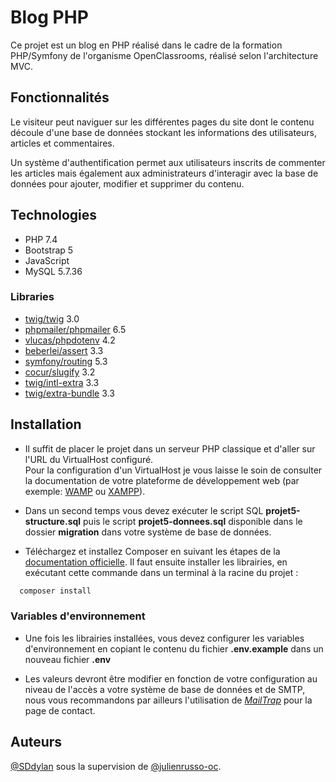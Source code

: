 
# Blog PHP

Ce projet est un blog en PHP réalisé dans le cadre de la formation PHP/Symfony de l'organisme OpenClassrooms, réalisé selon l'architecture MVC.
## Fonctionnalités
Le visiteur peut naviguer sur les différentes pages du site dont le contenu découle d'une base de données stockant les informations des utilisateurs, articles et commentaires.

Un système d'authentification permet aux utilisateurs inscrits de commenter les articles mais également aux administrateurs d'interagir avec la base de données pour ajouter, modifier et supprimer du contenu.

## Technologies

* PHP 7.4
* Bootstrap 5
* JavaScript
* MySQL 5.7.36

### Libraries

* [twig/twig](https://twig.symfony.com/) 3.0
* [phpmailer/phpmailer](https://github.com/PHPMailer/PHPMailer) 6.5
* [vlucas/phpdotenv](https://github.com/vlucas/phpdotenv) 4.2
* [beberlei/assert](https://github.com/beberlei/assert) 3.3
* [symfony/routing](https://github.com/beberlei/assert) 5.3
* [cocur/slugify](https://github.com/cocur/slugify) 3.2
* [twig/intl-extra](https://github.com/twigphp/intl-extra) 3.3
* [twig/extra-bundle](https://github.com/twigphp/twig-extra-bundle) 3.3
## Installation

- Il suffit de placer le projet dans un serveur PHP classique et d'aller sur l'URL du VirtualHost configuré.  
Pour la configuration d'un VirtualHost je vous laisse le soin de consulter la documentation de votre plateforme de développement web (par exemple: [WAMP](https://www.wampserver.com/) ou [XAMPP](https://doc.ubuntu-fr.org/xampp)).
- Dans un second temps vous devez exécuter le script SQL **projet5-structure.sql** puis le script **projet5-donnees.sql** disponible dans le dossier **migration** dans votre système de base de données.

- Téléchargez et installez Composer en suivant les étapes de la [documentation officielle](https://getcomposer.org/download/).
Il faut ensuite installer les librairies, en exécutant cette commande dans un terminal à la racine du projet :

```bash
  composer install
```
### Variables d'environnement
- Une fois les librairies installées, vous devez configurer les variables d'environnement en copiant le contenu du fichier **.env.example** dans un nouveau fichier **.env**

- Les valeurs devront être modifier en fonction de votre configuration au niveau de l'accès a votre système de base de données et de SMTP, nous vous recommandons par ailleurs l'utilisation de *[MailTrap](https://mailtrap.io/)* pour la page de contact.




## Auteurs

[@SDdylan](https://github.com/SDdylan) sous la supervision de [@julienrusso-oc](https://github.com/julienrusso-oc).

